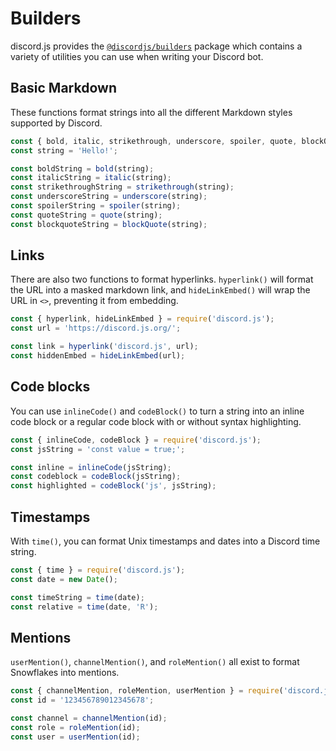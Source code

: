 # Builders

discord.js provides the [`@discordjs/builders`](https://github.com/discordjs/builders) package which contains a variety of utilities you can use when writing your Discord bot.

## Basic Markdown

These functions format strings into all the different Markdown styles supported by Discord.

```js
const { bold, italic, strikethrough, underscore, spoiler, quote, blockQuote } = require('discord.js');
const string = 'Hello!';

const boldString = bold(string);
const italicString = italic(string);
const strikethroughString = strikethrough(string);
const underscoreString = underscore(string);
const spoilerString = spoiler(string);
const quoteString = quote(string);
const blockquoteString = blockQuote(string);
```

## Links

There are also two functions to format hyperlinks. `hyperlink()` will format the URL into a masked markdown link, and `hideLinkEmbed()` will wrap the URL in `<>`, preventing it from embedding.

```js
const { hyperlink, hideLinkEmbed } = require('discord.js');
const url = 'https://discord.js.org/';

const link = hyperlink('discord.js', url);
const hiddenEmbed = hideLinkEmbed(url);
```

## Code blocks

You can use `inlineCode()` and `codeBlock()` to turn a string into an inline code block or a regular code block with or without syntax highlighting.

```js
const { inlineCode, codeBlock } = require('discord.js');
const jsString = 'const value = true;';

const inline = inlineCode(jsString);
const codeblock = codeBlock(jsString);
const highlighted = codeBlock('js', jsString);
```

## Timestamps

With `time()`, you can format Unix timestamps and dates into a Discord time string.

```js
const { time } = require('discord.js');
const date = new Date();

const timeString = time(date);
const relative = time(date, 'R');
```

## Mentions

`userMention()`, `channelMention()`, and `roleMention()` all exist to format Snowflakes into mentions.

```js
const { channelMention, roleMention, userMention } = require('discord.js');
const id = '123456789012345678';

const channel = channelMention(id);
const role = roleMention(id);
const user = userMention(id);
```
